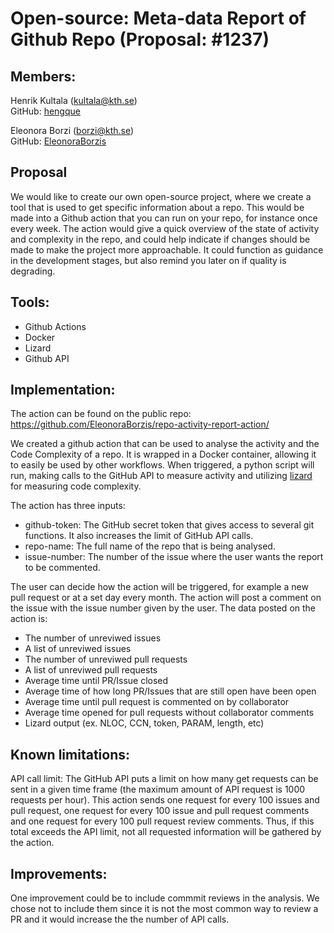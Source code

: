# Open-source: Meta-data Report of Github Repo (Proposal: #1237)

## Members: 
 Henrik Kultala (kultala@kth.se)  
 GitHub: [hengque](https://github.com/hengque)

 Eleonora Borzi (borzi@kth.se)  
 GitHub: [EleonoraBorzis](https://github.com/EleonoraBorzis)


## Proposal
We would like to create our own open-source project, where we create a tool that is used to get specific information about a repo. 
This would be made into a Github action that you can run on your repo, for instance once every week. 
The action would give a quick overview of the state of activity and complexity in the repo, and could help indicate if changes should be made to make the project
more approachable. It could function as guidance in the development stages, but also remind you later on if quality is degrading.

## Tools:
- Github Actions    
- Docker
- Lizard
- Github API

## Implementation:
The action can be found on the public repo: https://github.com/EleonoraBorzis/repo-activity-report-action/

We created a github action that can be used to analyse the activity and the Code Complexity of a repo. It is wrapped in a Docker container, allowing it to easily be used by other workflows. When triggered, a python script will run, making calls to the GitHub API to measure activity and utilizing [lizard](https://pypi.org/project/lizard/) for measuring code complexity.

The action has three inputs:
- github-token: The GitHub secret token that gives access to several git functions. It also increases the limit of GitHub API calls. 
- repo-name: The full name of the repo that is being analysed.
- issue-number: The number of the issue where the user wants the report to be commented.

The user can decide how the action will be triggered, for example a new pull request or at a set day every month. The action will post a comment on the issue with the issue number given by the user. The data posted on the action is: 
- The number of unreviwed issues 
- A list of unreviwed issues
- The number of unreviwed pull requests 
- A list of unreviwed pull requests 
- Average time until PR/Issue closed
- Average time of how long PR/Issues that are still open have been open
- Average time until pull request is commented on by collaborator
- Average time opened for pull requests without collaborator comments
- Lizard output (ex. NLOC, CCN, token, PARAM, length, etc)

## Known limitations:  
API call limit: The GitHub API puts a limit on how many get requests can be sent in a given time frame (the maximum amount of API request is 1000 requests per hour). This action sends one request for every 100 issues and pull request, one request for every 100 issue and pull request comments and one request for every 100 pull request review comments. Thus, if this total exceeds the API limit, not all requested information will be gathered by the action.

## Improvements:  
One improvement could be to include commmit reviews in the analysis. We chose not to include them 
since it is not the most common way to review a PR and it would increase the the number of API calls. 
